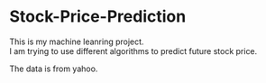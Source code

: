 # Stock-Price-Prediction

This is my machine leanring project.  
I am trying to use different algorithms to predict future stock price.

The data is from yahoo.
